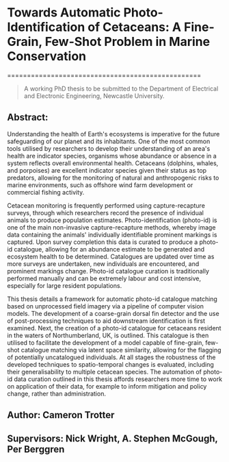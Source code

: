 # Towards Automatic Photo-Identification of Cetaceans: A Fine-Grain, Few-Shot Problem in Marine Conservation
=================================================
> A working PhD thesis to be submitted to the Department of Electrical and Electronic Engineering, Newcastle University.

## Abstract:

Understanding the health of Earth's ecosystems is imperative for the future safeguarding of our planet and its inhabitants. One of the most common tools utilised by researchers to develop their understanding of an area's health are indicator species, organisms whose abundance or absence in a system reflects overall environmental health. Cetaceans (dolphins, whales, and porpoises) are excellent indicator species given their status as top predators, allowing for the monitoring of natural and anthropogenic risks to marine environments, such as offshore wind farm development or commercial fishing activity.

Cetacean monitoring is frequently performed using capture-recapture surveys, through which researchers record the presence of individual animals to produce population estimates. Photo-identification (photo-id) is one of the main non-invasive capture-recapture methods, whereby image data containing the animals' individually identifiable prominent markings is captured. Upon survey completion this data is curated to produce a photo-id catalogue, allowing for an abundance estimate to be generated and ecosystem health to be determined. Catalogues are updated over time as more surveys are undertaken, new individuals are encountered, and prominent markings change. Photo-id catalogue curation is traditionally performed manually and can be extremely labour and cost intensive, especially for large resident populations.

This thesis details a framework for automatic photo-id catalogue matching based on unprocessed field imagery via a pipeline of computer vision models. The development of a coarse-grain dorsal fin detector and the use of post-processing techniques to aid downstream identification is first examined. Next, the creation of a photo-id catalogue for cetaceans resident in the waters of Northumberland, UK, is outlined. This catalogue is then utilised to facilitate the development of a model capable of fine-grain, few-shot catalogue matching via latent space similarity, allowing for the flagging of potentially uncatalogued individuals. At all stages the robustness of the developed techniques to spatio-temporal changes is evaluated, including their generalisability to multiple cetacean species. The automation of photo-id data curation outlined in this thesis affords researchers more time to work on application of their data, for example to inform mitigation and policy change, rather than administration.

## Author: Cameron Trotter

## Supervisors: Nick Wright, A. Stephen McGough, Per Berggren


